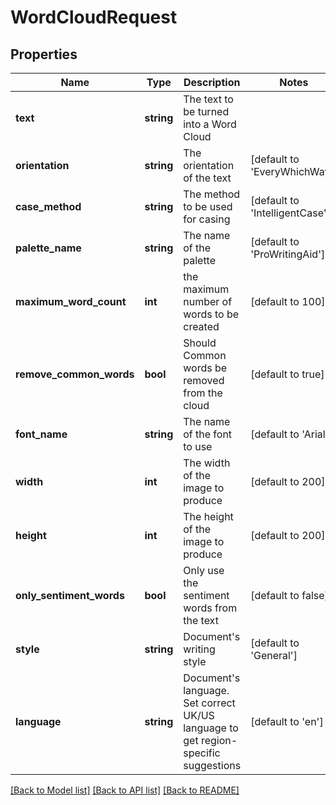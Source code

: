 # WordCloudRequest

## Properties
Name | Type | Description | Notes
------------ | ------------- | ------------- | -------------
**text** | **string** | The text to be turned into a Word Cloud | 
**orientation** | **string** | The orientation of the text | [default to 'EveryWhichWay']
**case_method** | **string** | The method to be used for casing | [default to 'IntelligentCase']
**palette_name** | **string** | The name of the palette | [default to 'ProWritingAid']
**maximum_word_count** | **int** | the maximum number of words to be created | [default to 100]
**remove_common_words** | **bool** | Should Common words be removed from the cloud | [default to true]
**font_name** | **string** | The name of the font to use | [default to 'Arial']
**width** | **int** | The width of the image to produce | [default to 200]
**height** | **int** | The height of the image to produce | [default to 200]
**only_sentiment_words** | **bool** | Only use the sentiment words from the text | [default to false]
**style** | **string** | Document&#39;s writing style | [default to 'General']
**language** | **string** | Document&#39;s language. Set correct UK/US language to get region-specific suggestions | [default to 'en']

[[Back to Model list]](../README.md#documentation-for-models) [[Back to API list]](../README.md#documentation-for-api-endpoints) [[Back to README]](../README.md)


